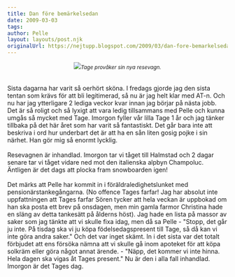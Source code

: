 ```yaml
---
title: Dan före bemärkelsedan
date: 2009-03-03
tags: 	
author: Pelle
layout: layouts/post.njk
originalUrl: https://nejtupp.blogspot.com/2009/03/dan-fore-bemarkelsedan.html
---
```


<div style="text-align: center;"><img src="../../../../img/_MG_1321_1024pix.jpg"><span style="font-size:85%;"><span style="font-style: italic;">Tage provåker sin nya resevagn.<br><br></span></span><br><div style="text-align: left;">Sista dagarna har varit så oerhört sköna. I fredags gjorde jag den sista tentan som krävs för att bli legitimerad, så nu är jag helt klar med AT-n. Och nu har jag ytterligare 2 lediga veckor kvar innan jag börjar på nästa jobb. Det är så roligt och så lyxigt att vara ledig tillsammans med Pelle och kunna umgås så mycket med Tage. Imorgon fyller vår lilla Tage 1 år och jag tänker tillbaka på det här året som har varit så fantastiskt. Det går bara inte att beskriva i ord hur underbart det är att ha en sån liten gosig pojke i sin närhet. Han gör mig så enormt lycklig.<br></div><div style="text-align: left;"><span style="font-size:100%;"><br></span><span style="font-size:100%;">Resevagnen är inhandlad. Imorgon tar vi tåget till Halmstad och 2 dagar senare tar vi tåget vidare ned mot den italienska alpbyn Champoluc. Äntligen är det dags att plocka fram snowboarden igen!<br></span><span style="font-size:100%;"><br></span><span style="font-size:100%;">Det märks att Pelle har kommit in i föräldraledighetslunket med pensionärstankegångarna. (No offence Tages farfar! Jag har absolut inte uppfattningen att Tages farfar Sören tycker att hela veckan är uppbokad om han ska posta ett brev på onsdagen, men min gamla farmor Christina hade en släng av detta tankesätt på ålderns höst). Jag hade en lista på massor av saker som jag tänkte att vi skulle fixa idag, men då sa Pelle - "Stopp, det går ju inte. På tisdag ska vi ju köpa födelsedagspresent till Tage, så då kan vi inte göra andra saker." Och det var inget skämt. In i det sista var det totalt förbjudet att ens försöka nämna att vi skulle gå inom apoteket för att köpa solkräm eller göra något annat ärende. - "Näpp, det kommer vi inte hinna. Hela dagen ska vigas åt Tages present." Nu är den i alla fall inhandlad. Imorgon är det Tages dag.</span><span style="font-size:100%;"><br></span><span style="font-size:100%;"><span style="font-style: italic;"></span></span></div></div>
<!-- no comments on this post -->